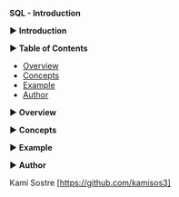 **SQL - Introduction**

▶  **Introduction**


▶  **Table of Contents**

- [Overview](#overview)
- [Concepts](#concepts)
- [Example](#example)
- [Author](#author)

▶  **Overview**

▶  **Concepts**


▶   **Example**


▶   **Author**

Kami Sostre [https://github.com/kamisos3]
